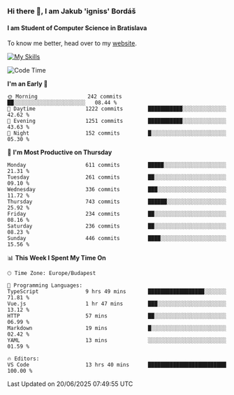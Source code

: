 ### Hi there 👋, I am Jakub 'igniss' Bordáš

#### I am Student of Computer Science in Bratislava
To know me better, head over to my [website](https://bordas.sk).

[![My Skills](https://skillicons.dev/icons?i=js,typescript,html,css,figma,svelte,vue,next,postgresql,nest,express,nodejs)](https://bordas.sk)


<!--START_SECTION:waka-->
![Code Time](http://img.shields.io/badge/Code%20Time-1%2C954%20hrs%2037%20mins-blue)

**I'm an Early 🐤** 

```text
🌞 Morning                242 commits         ██░░░░░░░░░░░░░░░░░░░░░░░   08.44 % 
🌆 Daytime                1222 commits        ███████████░░░░░░░░░░░░░░   42.62 % 
🌃 Evening                1251 commits        ███████████░░░░░░░░░░░░░░   43.63 % 
🌙 Night                  152 commits         █░░░░░░░░░░░░░░░░░░░░░░░░   05.30 % 
```
📅 **I'm Most Productive on Thursday** 

```text
Monday                   611 commits         █████░░░░░░░░░░░░░░░░░░░░   21.31 % 
Tuesday                  261 commits         ██░░░░░░░░░░░░░░░░░░░░░░░   09.10 % 
Wednesday                336 commits         ███░░░░░░░░░░░░░░░░░░░░░░   11.72 % 
Thursday                 743 commits         ██████░░░░░░░░░░░░░░░░░░░   25.92 % 
Friday                   234 commits         ██░░░░░░░░░░░░░░░░░░░░░░░   08.16 % 
Saturday                 236 commits         ██░░░░░░░░░░░░░░░░░░░░░░░   08.23 % 
Sunday                   446 commits         ████░░░░░░░░░░░░░░░░░░░░░   15.56 % 
```


📊 **This Week I Spent My Time On** 

```text
🕑︎ Time Zone: Europe/Budapest

💬 Programming Languages: 
TypeScript               9 hrs 49 mins       ██████████████████░░░░░░░   71.81 % 
Vue.js                   1 hr 47 mins        ███░░░░░░░░░░░░░░░░░░░░░░   13.12 % 
HTTP                     57 mins             ██░░░░░░░░░░░░░░░░░░░░░░░   06.99 % 
Markdown                 19 mins             █░░░░░░░░░░░░░░░░░░░░░░░░   02.42 % 
YAML                     13 mins             ░░░░░░░░░░░░░░░░░░░░░░░░░   01.59 % 

🔥 Editors: 
VS Code                  13 hrs 40 mins      █████████████████████████   100.00 % 
```


 Last Updated on 20/06/2025 07:49:55 UTC
<!--END_SECTION:waka-->
